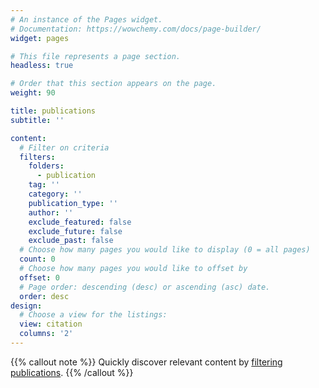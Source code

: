 ```yaml
---
# An instance of the Pages widget.
# Documentation: https://wowchemy.com/docs/page-builder/
widget: pages

# This file represents a page section.
headless: true

# Order that this section appears on the page.
weight: 90

title: publications
subtitle: ''

content:
  # Filter on criteria
  filters:
    folders:
      - publication
    tag: ''
    category: ''
    publication_type: ''
    author: ''
    exclude_featured: false
    exclude_future: false
    exclude_past: false
  # Choose how many pages you would like to display (0 = all pages)
  count: 0
  # Choose how many pages you would like to offset by
  offset: 0
  # Page order: descending (desc) or ascending (asc) date.
  order: desc
design:
  # Choose a view for the listings:
  view: citation
  columns: '2'
---
```


{{% callout note %}}
Quickly discover relevant content by [filtering publications](./publication/).
{{% /callout %}}
